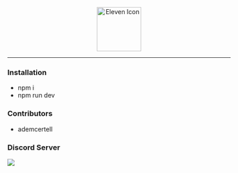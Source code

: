 <p align="center">
  <a href="https://eleven.js.org" target="_blank">
    <img width="100" src="https://raw.githubusercontent.com/elevenvac/elevenvac/master/011nobgLebensraum.png" alt="Eleven Icon">
  </a>
</p>

---

### Installation
- npm i
- npm run dev

### Contributors
- ademcertell

### Discord Server
<a href="https://discord.gg/SSMFDRvrYz" target="_blank">
  <img src="http://invidget.switchblade.xyz/SSMFDRvrYz"/>
</a>
